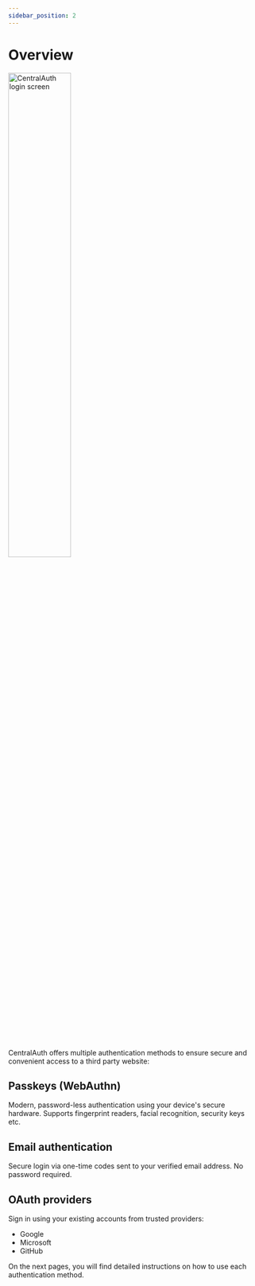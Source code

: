 ```yaml
---
sidebar_position: 2
---
```


# Overview

<img src="/img/LoginScreen.png" alt="CentralAuth login screen" width="50%" height="50%" />

CentralAuth offers multiple authentication methods to ensure secure and convenient access to a third party website:

## Passkeys (WebAuthn)
Modern, password-less authentication using your device's secure hardware. Supports fingerprint readers, facial recognition, security keys etc.

## Email authentication
Secure login via one-time codes sent to your verified email address. No password required.

## OAuth providers
Sign in using your existing accounts from trusted providers:
- Google
- Microsoft
- GitHub

On the next pages, you will find detailed instructions on how to use each authentication method.